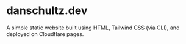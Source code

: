 # danschultz.dev

A simple static website built using HTML, Tailwind CSS (via CLI), and deployed on Cloudflare pages.
